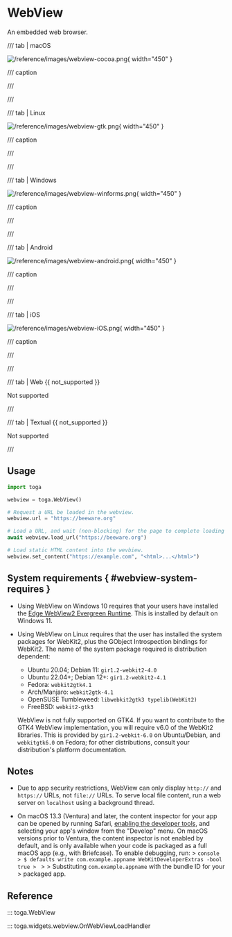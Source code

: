 # WebView

An embedded web browser.

/// tab | macOS

![/reference/images/webview-cocoa.png](/reference/images/webview-cocoa.png){ width="450" }

/// caption

///

<!-- TODO: Update alt text -->

///

/// tab | Linux

![/reference/images/webview-gtk.png](/reference/images/webview-gtk.png){ width="450" }

/// caption

///

<!-- TODO: Update alt text -->

///

/// tab | Windows

![/reference/images/webview-winforms.png](/reference/images/webview-winforms.png){ width="450" }

/// caption

///

<!-- TODO: Update alt text -->

///

/// tab | Android

![/reference/images/webview-android.png](/reference/images/webview-android.png){ width="450" }

/// caption

///

<!-- TODO: Update alt text -->

///

/// tab | iOS

![/reference/images/webview-iOS.png](/reference/images/webview-iOS.png){ width="450" }

/// caption

///

<!-- TODO: Update alt text -->

///

/// tab | Web {{ not_supported }}

Not supported

///

/// tab | Textual {{ not_supported }}

Not supported

///

## Usage

```python
import toga

webview = toga.WebView()

# Request a URL be loaded in the webview.
webview.url = "https://beeware.org"

# Load a URL, and wait (non-blocking) for the page to complete loading
await webview.load_url("https://beeware.org")

# Load static HTML content into the wevbiew.
webview.set_content("https://example.com", "<html>...</html>")
```

## System requirements  { #webview-system-requires }

- Using WebView on Windows 10 requires that your users have installed the [Edge WebView2 Evergreen Runtime](https://developer.microsoft.com/en-us/microsoft-edge/webview2/#download). This is installed by default on Windows 11.

- Using WebView on Linux requires that the user has installed the system packages for WebKit2, plus the GObject Introspection bindings for WebKit2. The name of the system package required is distribution dependent:
  - Ubuntu 20.04; Debian 11: `gir1.2-webkit2-4.0`
  - Ubuntu 22.04+; Debian 12+: `gir1.2-webkit2-4.1`
  - Fedora: `webkit2gtk4.1`
  - Arch/Manjaro: `webkit2gtk-4.1`
  - OpenSUSE Tumbleweed: `libwebkit2gtk3 typelib(WebKit2)`
  - FreeBSD: `webkit2-gtk3`

  WebView is not fully supported on GTK4. If you want to contribute to   the GTK4 WebView implementation, you will require v6.0 of the WebKit2   libraries. This is provided by `gir1.2-webkit-6.0` on Ubuntu/Debian,   and `webkitgtk6.0` on Fedora; for other distributions, consult your   distribution's platform documentation.

## Notes

- Due to app security restrictions, WebView can only display `http://` and `https://` URLs, not `file://` URLs. To serve local file content, run a web server on `localhost` using a background thread.

- On macOS 13.3 (Ventura) and later, the content inspector for your app can be opened by running Safari, [enabling the developer tools](https://support.apple.com/en-au/guide/safari/sfri20948/mac), and selecting your app's window from the "Develop" menu.  On macOS versions prior to Ventura, the content inspector is not enabled by default, and is only available when your code is packaged as a full macOS app (e.g., with Briefcase). To enable debugging, run:  > ```console > $ defaults write com.example.appname WebKitDeveloperExtras -bool true > ``` > > Substituting `com.example.appname` with the bundle ID for your > packaged app.

## Reference

::: toga.WebView

::: toga.widgets.webview.OnWebViewLoadHandler
